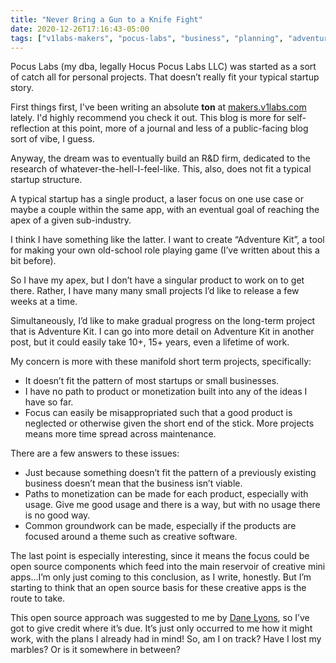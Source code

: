 ```yaml
---
title: "Never Bring a Gun to a Knife Fight"
date: 2020-12-26T17:16:43-05:00
tags: ["v1labs-makers", "pocus-labs", "business", "planning", "adventure-kit", "chats-with-dane"]
---
```


Pocus Labs (my dba, legally Hocus Pocus Labs LLC) was started as a sort of catch all for personal projects. That doesn’t really fit your typical startup story.

First things first, I've been writing an absolute **ton** at [makers.v1labs.com](https://makers.v1labs.com) lately. I'd highly recommend you check it out. This blog is more for self-reflection at this point, more of a journal and less of a public-facing blog sort of vibe, I guess.

Anyway, the dream was to eventually build an R&D firm, dedicated to the research of whatever-the-hell-I-feel-like. This, also, does not fit a typical startup structure.

A typical startup has a single product, a laser focus on one use case or maybe a couple within the same app, with an eventual goal of reaching the apex of a given sub-industry.

I think I have something like the latter. I want to create “Adventure Kit”, a tool for making your own old-school role playing game (I’ve written about this a bit before).

So I have my apex, but I don’t have a singular product to work on to get there. Rather, I have many many small projects I’d like to release a few weeks at a time.

Simultaneously, I’d like to make gradual progress on the long-term project that is Adventure Kit. I can go into more detail on Adventure Kit in another post, but it could easily take 10+, 15+ years, even a lifetime of work.

My concern is more with these manifold short term projects, specifically:

- It doesn’t fit the pattern of most startups or small businesses. 
- I have no path to product or monetization built into any of the ideas I have so far.
- Focus can easily be misappropriated such that a good product is neglected or otherwise given the short end of the stick. More projects means more time spread across maintenance.

There are a few answers to these issues:

- Just because something doesn’t fit the pattern of a previously existing business doesn’t mean that the business isn’t viable.
- Paths to monetization can be made for each product, especially with usage. Give me good usage and there is a way, but with no usage there is no good way.
- Common groundwork can be made, especially if the products are focused around a theme such as creative software.

The last point is especially interesting, since it means the focus could be open source components which feed into the main reservoir of creative mini apps...I’m only just coming to this conclusion, as I write, honestly. But I’m starting to think that an open source basis for these creative apps is the route to take. 

This open source approach was suggested to me by [Dane Lyons](https://v1labs.com), so I’ve got to give credit where it’s due. It’s just only occurred to me how it might work, with the plans I already had in mind! So, am I on track? Have I lost my marbles? Or is it somewhere in between?
